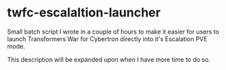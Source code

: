 # twfc-escalaltion-launcher
Small batch script I wrote in a couple of hours to make it easier for users to launch Transformers War for Cybertron directly into it's Escalation PVE mode.

This description will be expanded upon when I have more time to do so.
